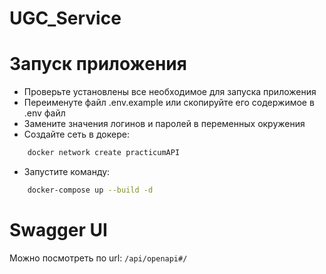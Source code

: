 # UGC_Service


# Запуск приложения

- Проверьте установлены все необходимое для запуска приложения
- Переименуте файл .env.example или скопируйте его содержимое в .env файл
- Замените значения логинов и паролей в переменных окружения
- Создайте сеть в докере:

```bash
    docker network create practicumAPI
```

- Запустите команду:

```bash
    docker-compose up --build -d
```

# Swagger UI

Можно посмотреть по url: `/api/openapi#/`
